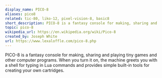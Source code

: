 ```yaml
---
display_name: PICO-8
aliases: pico8
related: tic-80, liko-12, pixel-vision-8, basic8
short_description: PICO-8 is a fantasy console for making, sharing and playing tiny games and other computer programs in Lua.
topic: pico-8
wikipedia_url: https://en.wikipedia.org/wiki/Pico-8
created_by: Joseph White
url: https://www.lexaloffle.com/pico-8.php
---
```

PICO-8 is a fantasy console for making, sharing and playing tiny games and other computer programs. When you turn it on, the machine greets you with a shell for typing in Lua commands and provides simple built-in tools for creating your own cartridges.
